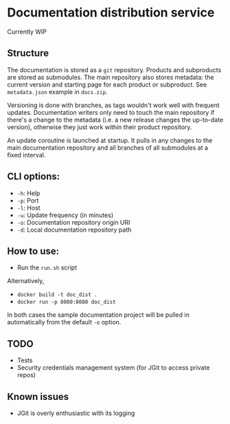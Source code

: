 # Documentation distribution service

Currently WIP

## Structure

The documentation is stored as a `git` repository.
Products and subproducts are stored as submodules.
The main repository also stores metadata:
the current version and starting page for each product or subproduct.
See `metadata.json` example in `docs.zip`.

Versioning is done with branches, as
tags wouldn't work well with frequent updates.
Documentation writers only need to touch the main repository
if there's a change to the metadata (i.e. a new release
changes the up-to-date version), otherwise they just work
within their product repository.

An update coroutine is launched at startup.
It pulls in any changes to the main documentation repository and all 
branches of all submodules at a fixed interval.

## CLI options:

- `-h`: Help
- `-p`: Port
- `-l`: Host
- `-u`: Update frequency (in minutes)
- `-o`: Documentation repository origin URI
- `-d`: Local documentation repository path

## How to use:

- Run the `run.sh` script

Alternatively,

- `docker build -t doc_dist .`
- `docker run -p 8080:8080 doc_dist`

In both cases the sample documentation project will be pulled in automatically
from the default `-o` option.

## TODO

- Tests
- Security credentials management system (for JGit to access private repos)

## Known issues

- JGit is overly enthusiastic with its logging

